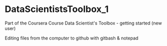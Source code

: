 # DataScientistsToolbox_1
Part of the Coursera Course Data Scientist's Toolbox - getting started (new user)

Editing files from the computer to github with gitbash & notepad
